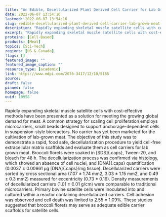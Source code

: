 ```yaml
---
title: "An Edible, Decellularized Plant Derived Cell Carrier for Lab Grown Meat"
date: 2022-06-07 13:54:16
lastmod: 2022-06-07 13:54:16
slug: /edible-decellularized-plant-derived-cell-carrier-lab-grown-meat
description: "Rapidly expanding skeletal muscle satellite cells with cost-effective methods have been presented as a solution for meeting the growing global demand for meat. A common strategy for scaling cell proliferation employs microcarriers, small beads designed to support anchorage-dependent cells in suspension-style bioreactors. No carrier has yet been marketed for the cultivation of lab-grown meat. The objective of this study was to demonstrate a rapid, food safe, decellularization procedure to yield cell-free extracellular matrix scaffolds and evaluate them as cell carriers for lab grown meat."
excerpt: "Rapidly expanding skeletal muscle satellite cells with cost-effective methods have been presented as a solution for meeting the growing global demand for meat. A common strategy for scaling cell proliferation employs microcarriers, small beads designed to support anchorage-dependent cells in suspension-style bioreactors. No carrier has yet been marketed for the cultivation of lab-grown meat. The objective of this study was to demonstrate a rapid, food safe, decellularization procedure to yield cell-free extracellular matrix scaffolds and evaluate them as cell carriers for lab grown meat."
proteins: [Cell-Based]
products: [Meat]
topics: [Sci-Tech]
regions: [US & Canada]
flags: []
featured_image: ""
featured_image_caption: ""
resource_type: [academic]
link: https://www.mdpi.com/2076-3417/12/10/5155
source: 
draft: false
pinned: false
homepage: false
uuid: 10958
---
```

Rapidly expanding skeletal muscle satellite cells with cost-effective
methods have been presented as a solution for meeting the growing global
demand for meat. A common strategy for scaling cell proliferation
employs microcarriers, small beads designed to support
anchorage-dependent cells in suspension-style bioreactors. No carrier
has yet been marketed for the cultivation of lab-grown meat. The
objective of this study was to demonstrate a rapid, food safe,
decellularization procedure to yield cell-free extracellular matrix
scaffolds and evaluate them as cell carriers for lab grown meat.
Broccoli florets were soaked in [SDS]{.caps}, Tween-20, and bleach for
48 h. The decellularization process was confirmed via histology, which
showed an absence of cell nuclei, and [DNA]{.caps} quantification
(0.0037 ± 0.00961 μg [DNA]{.caps}/mg tissue). Decellularized carriers
were sorted by cross sectional area (7.07 ± 1.74 mm2, 3.03 ± 1.15 mm2,
and 0.49 ± 0.3 mm2) measured for eccentricity (0.73 ± 0.16). Density
measurements of decellularized carriers (1.01 ± 0.01 g/cm) were
comparable to traditional microcarriers. Primary bovine satellite cells
were inoculated into and cultured within a reactor containing
decellularized carriers. Cell adhesion was observed and cell death was
limited to 2.55 ± 1.09%. These studies suggested that broccoli florets
may serve as adequate edible carrier scaffolds for satellite cells.
